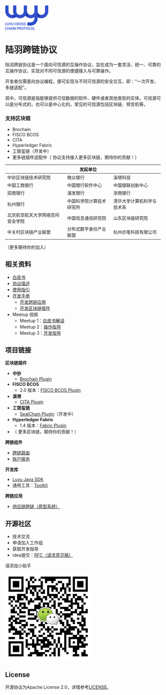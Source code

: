 ![](./doc/img/logo_nor.svg)

# 陆羽跨链协议

陆羽跨链协议是一个面向可信源的互操作协议，旨在成为一套灵活、统一、可靠的互操作协议，实现对不同可信源的便捷接入与可靠操作。

开发者仅需面向协议编程，便可实现与不同可信源的安全交互，即：“一次开发，多链适配”。

其中，可信源是指能够提供可信数据的软件、硬件或者其他类型的实体。可信源可以是分布式的，也可以是中心化的。常见的可信源包括区块链、预言机等。

### 支持区块链

* Brochain
* FISCO BCOS
* CITA
* Hyperledger Fabric
* 工银玺链（开发中）
* 更多链插件适配中（ 协议支持接入更多区块链，期待你的贡献！）

|                                  | 发起单位                 |                            |
| -------------------------------- | ------------------------ | -------------------------- |
| 中钞区块链技术研究院             | 微众银行                 | 溪塔科技                   |
| 中国工商银行                     | 中国银行软件中心         | 中国银联创新中心           |
| 招商银行                         | 浦发银行                 | 浙商银行                   |
| 杭州银行                         | 中国科学院计算技术研究所 | 清华大学计算机科学与技术系 |
| 北京航空航天大学网络空间安全学院 | 中国信息通信研究院       | 山东区块链研究院           |
| 中关村区块链产业联盟             | 分布式数字身份产业联盟   | 杭州亦笔科技有限公司       |

（更多期待你的加入）

## 相关资料

* [白皮书](./doc/white-paper.pdf)
* [协议描述](./doc/description.md)
* [使用指引](./doc/manual.md)
* [开发手册](doc/develop.md)
  * [开发跨链应用](doc/develop.md#开发跨链应用)
  * [开发区块链插件](doc/develop.md#开发区块链插件)
* Meetup 视频
  * Meetup 1：[白皮书解读](https://www.bilibili.com/video/BV1eS4y1Q7Yc?spm_id_from=333.999.0.0)
  * Meetup 2：[操作指导](https://www.bilibili.com/video/BV1ND4y1c7CA?spm_id_from=333.999.0.0)
  * Meetup 3：[开发指导](https://www.bilibili.com/video/BV1Wb4y1v79x?spm_id_from=333.999.0.0)

## 项目链接

**区块链插件**

* **中钞**
  * [Brochain Plugin](https://gitee.com/luyu-community/brochain-plugin)
* **FISCO BCOS**
  * 2.0 版本：[FISCO BCOS Plugin](https://gitee.com/luyu-community/fisco-bcos-plugin) 
* **溪塔**
  * [CITA Plugin](https://gitee.com/luyu-community/cita-plugin)
* **工银玺链**
  * [SealChain Plugin](https://gitee.com/luyu-community/seal-chain-plugin)（开发中）
* **Hyperledger Fabric**
  * 1.4 版本：[Fabric Plugin](https://gitee.com/luyu-community/fabric-plugin)
* （ 更多区块链，期待你的贡献！）

**跨链组件**

* [跨链路由](https://gitee.com/luyu-community/router)
* [账户服务](https://gitee.com/luyu-community/account-manager)

**开发库**

* [Luyu Java SDK](https://gitee.com/luyu-community/luyu-java-sdk)
* 通用工具：[Toolkit](https://gitee.com/luyu-community/toolkit)

**跨链应用**

* [供应链跨链（原型系统）](https://gitee.com/luyu-community/cross-supply-chain)

## 开源社区

* 技术交流
* 申请加入工作组
* 获取开发指导
* idea提交：[RFC（请求意见稿）](https://gitee.com/luyu-community/rfcs)

请添加小助手

<img src="doc/img/qr_code.png"  />

## License

开源协议为Apache License 2.0，详情参考[LICENSE](./LICENSE)。

